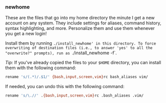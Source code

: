 ### newhome

These are the files that go into my home directory the minute I get a new account on any system.
They include settings for aliases, command history, syntax highlighting, and more.
Personalize them and use them whenever you get a new login!

Install them by running `./install_newhome' in this directory.
To force overwriting of destination files (i.e., to answer 'yes' to all the "overwrite?" prompts), run as `./install_newhome -f`.

*Tip:* If you've already copied the files to your `$HOME` directory, you can install them with the following command:
```bash
rename 's/(.*)/.$1/' {bash,input,screen,vim}rc bash_aliases vim/
```
If needed, you can undo this with the following command:
```bash
rename 's/\.//' .{bash,input,screen,vim}rc .bash_aliases .vim/
```
